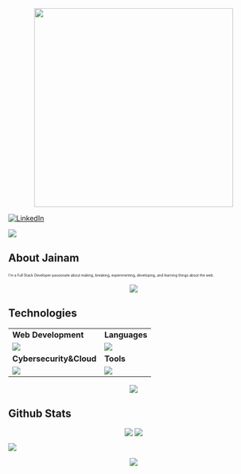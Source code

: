 
<div style="text-align: center;"> 
  <img width="400" src="https://readme-typing-svg.herokuapp.com?font=JetBrains+Mono&weight=600&size=30&duration=3000&color=2AF7B4&width=535&lines=Hi%2C+I'm+Jainam%F0%9F%91%8B;Let's+Connect!"/>
</div>

<!--[![Twitter](https://skillicons.dev/icons?i=twitter)](https://x.com/Jainambagr67095)-->
[![LinkedIn](https://skillicons.dev/icons?i=linkedin)](https://www.linkedin.com/in/jainam-bagrecha-connect)

  
![](https://komarev.com/ghpvc/?username=jainam-b)
## About Jainam
<p style="font-size:7px;">
 I'm a Full Stack Developer passionate about making, breaking, experimenting, developing, and learning things about the web. 
<!-- </p>
<p>Fun fact : i 01000011 01001111 01000100 01000101  in Binary. </p> -->
<p align="center"><img src= 'https://capsule-render.vercel.app/api?type=rect&color=gradient&height=2.5'/></p>

## Technologies
 
<table>
<tr>
	<td><strong>Web Development</strong></td>
	<td><strong>Languages</strong></td>
</tr>
<tr>
		<td><img src = "https://skillicons.dev/icons?i=html,css,js,react,tailwind,nodejs,bootstrap,express,mongodb" ></td>
		<td><img src = "https://skillicons.dev/icons?i=java,python,javascript&theme=dark"></td>
</tr>
<tr>
	<td><strong>Cybersecurity&Cloud</strong></td>
	<td><strong>Tools</strong></td>
</tr>
<tr>
	<td><img src = "https://skillicons.dev/icons?i=linux,docker,netlify&theme=dark"></td>
	<td><img src = "https://skillicons.dev/icons?i=git,vscode,github,vim,githubactions&theme=dark"></td>
</tr>
</table>

<p align="center"><img src= 'https://capsule-render.vercel.app/api?type=rect&color=gradient&height=2.5'/></p>

 


## Github Stats
<p style="display:flex; align=center; justify-content:center; ">
<img src="https://github-readme-stats.vercel.app/api?username=jainam-b&theme=midnight-purple" style="margin-right:4px;">
<img src="https://streak-stats.demolab.com/?user=jainam-b&theme=holi-theme">

</p>

![](http://github-profile-summary-cards.vercel.app/api/cards/repos-per-language?username=jainam-b&theme=aura_dark)

<p align="center"><img src= 'https://capsule-render.vercel.app/api?type=rect&color=gradient&height=2.5'/></p
